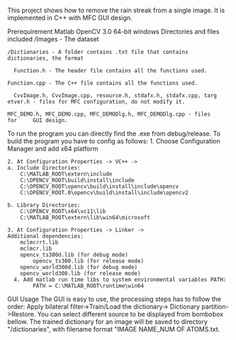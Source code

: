This project shows how to remove the rain streak from a single image. It is implemented in C++ with MFC GUI design. 

Prerequirement
	Matlab
	OpenCV 3.0
	64-bit windows 
Directories and files included
	/Images - The dataset  

	/Dictionaries - A folder contains .txt file that contains  	dictionaries, the format 

      Function.h - The header file contains all the functions used.

 	Function.cpp - The C++ file contains all the functions used.

      CvvImage.h, CvvImage.cpp, resource.h, stdafx.h, stdafx.cpp, targ	etver.h - files for MFC configuration, do not modify it.

	MFC_DEMO.h, MFC_DEMO.cpp, MFC_DEMODlg.h, MFC_DEMODlg.cpp - files 	for 	GUI design. 

To run the program 
	you can directly find the .exe from debug/release.
To build the program 
	you have to config as follows:
	1. Choose Configuration Manager and add x64 platform

	2. At Configuration Properties -> VC++ -> 
	a. Include Directories: 		
		C:\MATLAB_ROOT\extern\include
		C:\OPENCV_ROOT\build\install\include
		C:\OPENCV_ROOT\opencv\build\install\include\opencv
		C:\OPENCV_ROOT.0\opencv\build\install\include\opencv2

	b. Library Directories:
		C:\OPENCV_ROOT\x64\vc11\lib
		C:\MATLAB_ROOT\extern\lib\win64\microsoft

	3. At Configuration Properties -> Linker ->
	Additional dependencies:
		mclmcrrt.lib
		mclmcr.lib
		opencv_ts300d.lib (for debug mode)
            opencv_ts300.lib (for release mode)
		opencv_world300d.lib (for debug mode)
		opencv_world300.lib (for release mode)
      4. Add matlab run time libs to system environmental variables PATH:
     		PATH = C:\MATLAB_ROOT\runtime\win64
GUI Usage
	The GUI is easy to use, the processing steps has to follow the order:	Apply bilateral filter->Train/Load the dictionary->	Dictionary 	partition->Restore. You can select different source to be displayed 	from 	bombobox bellow.
      The trained dictionary for an image will be saved to directory 	"/dictionaries", with filename format "IMAGE NAME_NUM OF ATOMS.txt.	